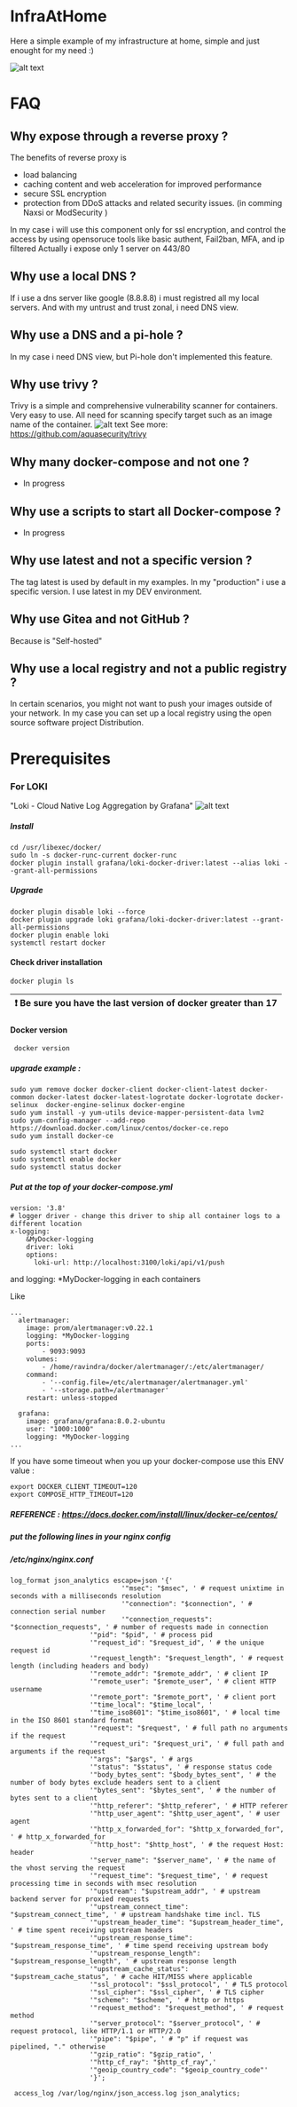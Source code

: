 # InfraAtHome
Here a simple example of my infrastructure at home, simple and just enought for my need :)

![alt text](https://ravindrajob.blob.core.windows.net/assets/HL-InfraAtHome.png)

# FAQ
## Why expose through a reverse proxy ?
The benefits of  reverse proxy is 
- load balancing
- caching content and web acceleration for improved performance
- secure SSL encryption
- protection from DDoS attacks and related security issues. (in comming Naxsi or ModSecurity )

In my case i will use this component only for ssl encryption, and control the access by using opensoruce tools like basic authent, Fail2ban, MFA, and ip filtered
Actually i expose only 1 server on 443/80

## Why use a local DNS ?
If i use a dns server like google (8.8.8.8) i must registred all my local servers. And with my untrust and trust zonal, i need DNS view.
## Why use a DNS and a pi-hole ?
In my case i need DNS view, but Pi-hole don't implemented this feature.

## Why use trivy ?
Trivy is a simple and comprehensive vulnerability scanner for containers. Very easy to use. All need for scanning specify target such as an image name of the container.
![alt text](https://github.com/aquasecurity/trivy/blob/main/docs/imgs/overview.png)
See more: https://github.com/aquasecurity/trivy

## Why many docker-compose and not one ?
* In progress 
## Why use a scripts to start all Docker-compose ?
* In progress 
## Why use latest and not a specific version ?
The tag latest is used by default in my examples. In my "production" i use a specific version. I use latest in my DEV environment.
## Why use Gitea and not GitHub ?
Because is "Self-hosted"

## Why use a local registry and not a public registry ?
In certain scenarios, you might not want to push your images outside of your network. In my case you can set up a local registry using the open source software project Distribution.

# Prerequisites

### For LOKI
"Loki - Cloud Native Log Aggregation by Grafana"
![alt text](https://ravindrajob.blob.core.windows.net/assets/loki.png)
##### Install
```console
cd /usr/libexec/docker/
sudo ln -s docker-runc-current docker-runc 
docker plugin install grafana/loki-docker-driver:latest --alias loki --grant-all-permissions
 ```
##### Upgrade
```console
docker plugin disable loki --force
docker plugin upgrade loki grafana/loki-docker-driver:latest --grant-all-permissions
docker plugin enable loki
systemctl restart docker
 ```
#### Check driver installation
```console
docker plugin ls
 ```
| :exclamation:   Be sure you have the last version of docker greater than 17  |
|------------------------------------------------------------------------------|
#### Docker version 
```console
 docker version
 ```
##### upgrade example :
```console
sudo yum remove docker docker-client docker-client-latest docker-common docker-latest docker-latest-logrotate docker-logrotate docker-selinux  docker-engine-selinux docker-engine
sudo yum install -y yum-utils device-mapper-persistent-data lvm2
sudo yum-config-manager --add-repo https://download.docker.com/linux/centos/docker-ce.repo
sudo yum install docker-ce

sudo systemctl start docker
sudo systemctl enable docker
sudo systemctl status docker
```


##### Put at the top of your docker-compose.yml
```console
version: '3.8'
# logger driver - change this driver to ship all container logs to a different location
x-logging:
    &MyDocker-logging
    driver: loki
    options:
      loki-url: http://localhost:3100/loki/api/v1/push

 ```
and 
   logging: *MyDocker-logging
in each containers

Like 
```console
...
  alertmanager:
    image: prom/alertmanager:v0.22.1
    logging: *MyDocker-logging
    ports:
        - 9093:9093
    volumes:
        - /home/ravindra/docker/alertmanager/:/etc/alertmanager/
    command:
        - '--config.file=/etc/alertmanager/alertmanager.yml'
        - '--storage.path=/alertmanager'
    restart: unless-stopped

  grafana:
    image: grafana/grafana:8.0.2-ubuntu
    user: "1000:1000"
    logging: *MyDocker-logging
...

 ```


If you have some timeout when you up your docker-compose use this ENV value :

```console
export DOCKER_CLIENT_TIMEOUT=120
export COMPOSE_HTTP_TIMEOUT=120
 ```


##### REFERENCE : https://docs.docker.com/install/linux/docker-ce/centos/


##### put the following lines in your nginx config
##### /etc/nginx/nginx.conf
```console
log_format json_analytics escape=json '{'
                            '"msec": "$msec", ' # request unixtime in seconds with a milliseconds resolution
                            '"connection": "$connection", ' # connection serial number
                            '"connection_requests": "$connection_requests", ' # number of requests made in connection
                    '"pid": "$pid", ' # process pid
                    '"request_id": "$request_id", ' # the unique request id
                    '"request_length": "$request_length", ' # request length (including headers and body)
                    '"remote_addr": "$remote_addr", ' # client IP
                    '"remote_user": "$remote_user", ' # client HTTP username
                    '"remote_port": "$remote_port", ' # client port
                    '"time_local": "$time_local", '
                    '"time_iso8601": "$time_iso8601", ' # local time in the ISO 8601 standard format
                    '"request": "$request", ' # full path no arguments if the request
                    '"request_uri": "$request_uri", ' # full path and arguments if the request
                    '"args": "$args", ' # args
                    '"status": "$status", ' # response status code
                    '"body_bytes_sent": "$body_bytes_sent", ' # the number of body bytes exclude headers sent to a client
                    '"bytes_sent": "$bytes_sent", ' # the number of bytes sent to a client
                    '"http_referer": "$http_referer", ' # HTTP referer
                    '"http_user_agent": "$http_user_agent", ' # user agent
                    '"http_x_forwarded_for": "$http_x_forwarded_for", ' # http_x_forwarded_for
                    '"http_host": "$http_host", ' # the request Host: header
                    '"server_name": "$server_name", ' # the name of the vhost serving the request
                    '"request_time": "$request_time", ' # request processing time in seconds with msec resolution
                    '"upstream": "$upstream_addr", ' # upstream backend server for proxied requests
                    '"upstream_connect_time": "$upstream_connect_time", ' # upstream handshake time incl. TLS
                    '"upstream_header_time": "$upstream_header_time", ' # time spent receiving upstream headers
                    '"upstream_response_time": "$upstream_response_time", ' # time spend receiving upstream body
                    '"upstream_response_length": "$upstream_response_length", ' # upstream response length
                    '"upstream_cache_status": "$upstream_cache_status", ' # cache HIT/MISS where applicable
                    '"ssl_protocol": "$ssl_protocol", ' # TLS protocol
                    '"ssl_cipher": "$ssl_cipher", ' # TLS cipher
                    '"scheme": "$scheme", ' # http or https
                    '"request_method": "$request_method", ' # request method
                    '"server_protocol": "$server_protocol", ' # request protocol, like HTTP/1.1 or HTTP/2.0
                    '"pipe": "$pipe", ' # "p" if request was pipelined, "." otherwise
                    '"gzip_ratio": "$gzip_ratio", '
                    '"http_cf_ray": "$http_cf_ray",'
                    '"geoip_country_code": "$geoip_country_code"'
                    '}';

 access_log /var/log/nginx/json_access.log json_analytics;

```
